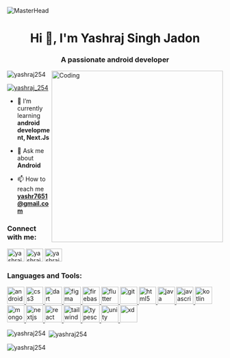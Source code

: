 ![MasterHead](https://1.bp.blogspot.com/-7A4WynwLsMw/XbBpCXG8fHI/AAAAAAAAMt4/uOa1bpLskYgrwGbllhSu2SDj_Mig8SXJQCLcBGAsYHQ/s1600/2000_600px.gif)
<h1 align="center">Hi 👋, I'm Yashraj Singh Jadon</h1>
<h3 align="center">A passionate android developer</h3>
<img align="right" alt="Coding" width="400" src="https://cdn.dribbble.com/users/1162077/screenshots/3848914/programmer.gif">
<p align="left"> <img src="https://komarev.com/ghpvc/?username=yashraj254&label=Profile%20views&color=0e75b6&style=flat" alt="yashraj254" /> </p>

<p align="left"> <a href="https://twitter.com/yashraj_254" target="blank"><img src="https://img.shields.io/twitter/follow/yashraj_254?logo=twitter&style=for-the-badge" alt="yashraj_254" /></a> </p>

- 🌱 I’m currently learning **android development, Next.Js**

- 💬 Ask me about **Android**

- 📫 How to reach me **yashr7651@gmail.com**

<h3 align="left">Connect with me:</h3>
<p align="left">
<a href="https://twitter.com/yashraj_254" target="blank"><img align="center" src="https://upload.wikimedia.org/wikipedia/commons/thumb/6/6f/Logo_of_Twitter.svg/1200px-Logo_of_Twitter.svg.png" alt="yashraj_254" height="30" width="40" /></a>
<a href="https://linkedin.com/in/https://www.linkedin.com/in/yashraj-singh-47734b179/" target="blank"><img align="center" src="https://img.freepik.com/free-icon/linkedin_318-187585.jpg" alt="yashraj-singh-47734b179" height="30" width="40" /></a>
<a href="https://www.hackerrank.com/yashraj254" target="blank"><img align="center" src="https://upload.wikimedia.org/wikipedia/commons/thumb/4/40/HackerRank_Icon-1000px.png/800px-HackerRank_Icon-1000px.png" alt="yashraj254" height="30" width="40" /></a>
</p>

<h3 align="left">Languages and Tools:</h3>
<p align="left"> <a href="https://developer.android.com" target="_blank" rel="noreferrer"> <img src="https://cdn-icons-png.flaticon.com/512/888/888839.png?w=740&t=st=1690241783~exp=1690242383~hmac=438763fe1eddbe180c9180e12ef808f6d35c17126bd395c2870009faecf9fb48" alt="android" width="40" height="40"/> </a> <a href="https://www.w3schools.com/css/" target="_blank" rel="noreferrer"> <img src="https://cdn-icons-png.flaticon.com/512/888/888847.png?w=740&t=st=1690241903~exp=1690242503~hmac=8b9bddfdad043771e8564f689109ebac5fc4e5e7786ecd23b2a91549d752da1c" alt="css3" width="40" height="40"/> </a> <a href="https://dart.dev" target="_blank" rel="noreferrer"> <img src="https://www.vectorlogo.zone/logos/dartlang/dartlang-icon.svg" alt="dart" width="40" height="40"/> </a> <a href="https://www.figma.com/" target="_blank" rel="noreferrer"> <img src="https://www.vectorlogo.zone/logos/figma/figma-icon.svg" alt="figma" width="40" height="40"/> </a> <a href="https://firebase.google.com/" target="_blank" rel="noreferrer"> <img src="https://www.vectorlogo.zone/logos/firebase/firebase-icon.svg" alt="firebase" width="40" height="40"/> </a> <a href="https://flutter.dev" target="_blank" rel="noreferrer"> <img src="https://www.vectorlogo.zone/logos/flutterio/flutterio-icon.svg" alt="flutter" width="40" height="40"/> </a> <a href="https://git-scm.com/" target="_blank" rel="noreferrer"> <img src="https://www.vectorlogo.zone/logos/git-scm/git-scm-icon.svg" alt="git" width="40" height="40"/> </a> <a href="https://www.w3.org/html/" target="_blank" rel="noreferrer"> <img src="https://cdn-icons-png.flaticon.com/512/919/919827.png?w=740&t=st=1690241943~exp=1690242543~hmac=c46443552425ab4bbbbf9e6f370636d427cfcfd95f95066d52667667a60ad3b5" alt="html5" width="40" height="40"/> </a> <a href="https://www.java.com" target="_blank" rel="noreferrer"> <img src="https://cdn.iconscout.com/icon/free/png-512/free-java-25-226002.png?f=avif&w=256" alt="java" width="40" height="40"/> </a> <a href="https://developer.mozilla.org/en-US/docs/Web/JavaScript" target="_blank" rel="noreferrer"> <img src="https://img.icons8.com/?size=512&id=108784&format=png" alt="javascript" width="40" height="40"/> </a> <a href="https://kotlinlang.org" target="_blank" rel="noreferrer"> <img src="https://www.vectorlogo.zone/logos/kotlinlang/kotlinlang-icon.svg" alt="kotlin" width="40" height="40"/> </a> <a href="https://www.mongodb.com/" target="_blank" rel="noreferrer"> <img src="https://miro.medium.com/v2/resize:fit:512/1*doAg1_fMQKWFoub-6gwUiQ.png" alt="mongodb" width="40" height="40"/> </a> <a href="https://nextjs.org/" target="_blank" rel="noreferrer"> <img src="https://testrigor.com/wp-content/uploads/2023/04/nextjs-logo-square.png" alt="nextjs" width="40" height="40"/> </a> <a href="https://reactjs.org/" target="_blank" rel="noreferrer"> <img src="https://upload.wikimedia.org/wikipedia/commons/thumb/a/a7/React-icon.svg/2300px-React-icon.svg.png" alt="react" width="40" height="40"/> </a> <a href="https://tailwindcss.com/" target="_blank" rel="noreferrer"> <img src="https://www.vectorlogo.zone/logos/tailwindcss/tailwindcss-icon.svg" alt="tailwind" width="40" height="40"/> </a> <a href="https://www.typescriptlang.org/" target="_blank" rel="noreferrer"> <img src="https://upload.wikimedia.org/wikipedia/commons/thumb/4/4c/Typescript_logo_2020.svg/1200px-Typescript_logo_2020.svg.png" alt="typescript" width="40" height="40"/> </a> <a href="https://unity.com/" target="_blank" rel="noreferrer"> <img src="https://www.vectorlogo.zone/logos/unity3d/unity3d-icon.svg" alt="unity" width="40" height="40"/> </a> <a href="https://www.adobe.com/products/xd.html" target="_blank" rel="noreferrer"> <img src="https://cdn.worldvectorlogo.com/logos/adobe-xd.svg" alt="xd" width="40" height="40"/> </a> </p>

<p><img align="left" src="https://github-readme-stats.vercel.app/api/top-langs?username=yashraj254&show_icons=true&locale=en&layout=compact" alt="yashraj254" /></p>

<p>&nbsp;<img align="center" src="https://github-readme-stats.vercel.app/api?username=yashraj254&show_icons=true&locale=en" alt="yashraj254" /></p>

<p><img align="center" src="https://github-readme-streak-stats.herokuapp.com/?user=yashraj254&" alt="yashraj254" /></p>
